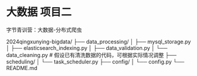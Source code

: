 # 大数据 项目二
字节青训营：大数据-分布式爬虫

2024qingxunying-bigdata/
├── data_processing/
│   ├── mysql_storage.py
│   ├── elasticsearch_indexing.py
│   ├── data_validation.py
│   └── data_cleaning.py  # 假设已有清洗数据的代码，可根据实际情况调整
├── scheduling/
│   └── task_scheduler.py
├── config/
│   └── config.py
└── README.md
